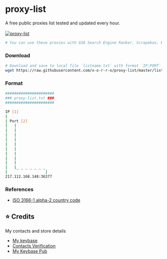 # proxy-list
A free public proxies list tested and updated every hour.
<br>
<br>
[![proxy-list](/proxy.png)](https://github.com/x-o-r-r-o/proxy-list/)

```bash
# You can use these proxies with GSA Search Engine Ranker, Scrapebox, Bots, Xrumer, And all available softwares. Please remember we are not responsible how you use these proxies. We are just providing a working proxies list to help you so you do not have to buy bunch of softwares to get this job done.
```

### Download
```bash
# Download and save to local file `listname.txt` with format `IP:PORT`
wget https://raw.githubusercontent.com/x-o-r-r-o/proxy-list/master/list-name.txt
```

### Format
```bash
######################
### proxy-list.txt ###
######################

IP [1]
|
| Port [2]
|   |
|   |
|   |
|   |
|   |
|   |
|   |
|   |
|   |
|   |_ _ _ _ _ _ _  
|                 |
217.112.168.148:36377
```

### References
* [ISO 3166-1 alpha-2 country code](https://en.wikipedia.org/wiki/ISO_3166-1_alpha-2)

## :star: Credits
My contacts and store details
* [My keybase](https://keybase.io/premiumaccounts)
* [Contacts Verification](https://keybase.pub/premiumaccounts/Verification/contacts.txt)
* [My Keybase Pub](https://premiumaccounts.keybase.pub/)

